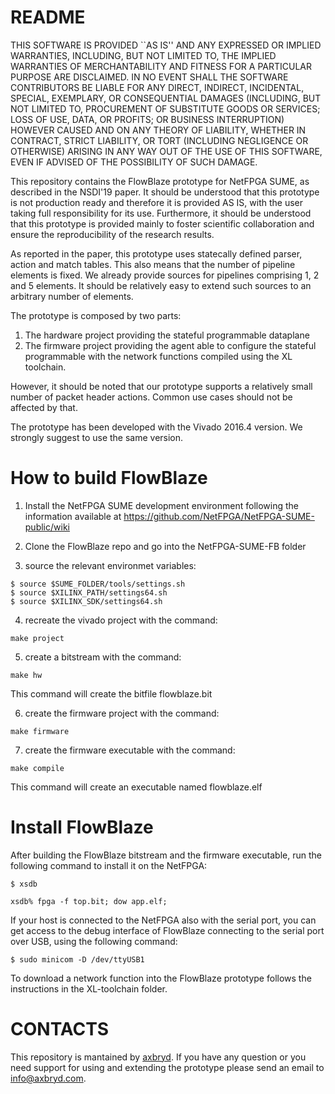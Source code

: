 # README #

THIS SOFTWARE IS PROVIDED ``AS IS'' AND ANY EXPRESSED OR IMPLIED WARRANTIES, INCLUDING, BUT NOT LIMITED TO, THE IMPLIED WARRANTIES OF MERCHANTABILITY AND FITNESS FOR A PARTICULAR PURPOSE ARE DISCLAIMED. IN NO EVENT SHALL THE SOFTWARE CONTRIBUTORS BE LIABLE FOR ANY DIRECT, INDIRECT, INCIDENTAL, SPECIAL, EXEMPLARY, OR CONSEQUENTIAL DAMAGES (INCLUDING, BUT NOT LIMITED TO, PROCUREMENT OF SUBSTITUTE GOODS OR SERVICES; LOSS OF USE, DATA, OR PROFITS; OR BUSINESS INTERRUPTION) HOWEVER CAUSED AND ON ANY THEORY OF LIABILITY, WHETHER IN CONTRACT, STRICT LIABILITY, OR TORT (INCLUDING NEGLIGENCE OR OTHERWISE) ARISING IN ANY WAY OUT OF THE USE OF THIS SOFTWARE, EVEN IF ADVISED OF THE POSSIBILITY OF SUCH DAMAGE.

This repository contains the FlowBlaze prototype for NetFPGA SUME, as described in the NSDI'19 paper.
It should be understood that this prototype is not production ready and
therefore it is provided AS IS, with the user taking full responsibility
for its use. Furthermore, it should be understood that this prototype is provided 
mainly to foster scientific collaboration and ensure the reproducibility
of the research results.

As reported in the paper, this prototype uses statecally defined parser, action and match tables.
This also means that the number of pipeline elements is fixed.
We already provide sources for pipelines comprising 1, 2 and 5 elements. It should be relatively easy to extend such sources to an arbitrary 
number of elements.

The prototype is composed by two parts:

1. The hardware project providing the stateful programmable dataplane
2. The firmware project providing the agent able to configure the stateful programmable with the network functions 
compiled using the XL toolchain. 

However, it should be noted that our prototype supports a relatively small number of packet header actions. Common use cases should not be affected by that.

The prototype has been developed with the Vivado 2016.4 version. We strongly suggest to use the same version.

# How to build FlowBlaze #

1) Install the NetFPGA SUME development environment following the information available at https://github.com/NetFPGA/NetFPGA-SUME-public/wiki

2) Clone the FlowBlaze repo and go into the NetFPGA-SUME-FB folder 

3) source the relevant environmet variables:

```shell
$ source $SUME_FOLDER/tools/settings.sh
$ source $XILINX_PATH/settings64.sh
$ source $XILINX_SDK/settings64.sh
```

4) recreate the vivado project with the command:

```shell
make project
```

5) create a bitstream with the command:

```shell
make hw
```

This command will create the bitfile flowblaze.bit

6) create the firmware project with the command:

```shell
make firmware
```


7) create the firmware executable with the command:

```shell
make compile
```

This command will create an executable named flowblaze.elf

# Install FlowBlaze #

After building the FlowBlaze bitstream and the firmware executable, run the following command to install it on the NetFPGA:


```shell
$ xsdb
```
```shell
xsdb% fpga -f top.bit; dow app.elf; 
```

If your host is connected to the NetFPGA also with the serial port, you can get access to the debug interface of 
FlowBlaze connecting to the serial port over USB, using the following command:


```shell
$ sudo minicom -D /dev/ttyUSB1 
```

To download a network function into the FlowBlaze prototype follows the instructions in the XL-toolchain folder.

# CONTACTS #

This repository is mantained by [axbryd](http://axbryd.com/). 
If you have any question or you need support for using and extending the prototype please send an
email to [info@axbryd.com](mailto:info@axbryd.com).

